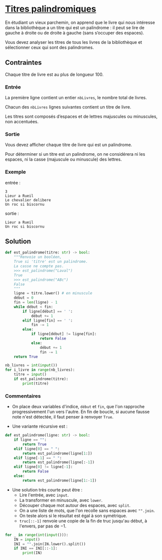 # [Titres palindromiques](http://www.france-ioi.org/algo/task.php?idChapter=566&idTask=2417)


En étudiant un vieux parchemin, on apprend que le livre qui nous intéresse dans la bibliothèque a un titre qui est un palindrome : il peut se lire de gauche à droite ou de droite à gauche (sans s’occuper des espaces).

Vous devez analyser les titres de tous les livres de la bibliothèque et sélectionner ceux qui sont des palindromes.

## Contraintes

Chaque titre de livre est au plus de longueur 100.

### Entrée

La première ligne contient un entier `nbLivres`, le nombre total de livres.

Chacun des `nbLivres` lignes suivantes contient un titre de livre.

Les titres sont composés d’espaces et de lettres majuscules ou minuscules, non accentuées.

### Sortie

Vous devez afficher chaque titre de livre qui est un palindrome.

Pour déterminer si un titre est un palindrome, on ne considérera ni les espaces, ni la casse (majuscule ou minuscule) des lettres.

### Exemple

entrée :

    3
    Lieur a Rueil
    Le chevalier delibere
    Un roc si biscornu

sortie :

    Lieur a Rueil
    Un roc si biscornu

## Solution

```python
def est_palindrome(titre: str) -> bool:
    """Renvoie un booléen,
    True si 'titre' est un palindrome.
    La casse ne compte pas.
    >>> est_palindrome("Laval")
    True
    >>> est_palindrome("ABc")
    False
    """
    ligne = titre.lower() # en minuscule
    début = 0
    fin = len(ligne) - 1
    while début < fin:
        if ligne[début] == ' ':
            début += 1
        elif ligne[fin] == ' ':
            fin -= 1
        else:
            if ligne[début] != ligne[fin]:
                return False
            else:
                début += 1
                fin -= 1
    return True

nb_livres = int(input())
for i_livre in range(nb_livres):
    titre = input()
    if est_palindrome(titre):
        print(titre)
```

### Commentaires

* On place deux variables d'indice, `début` et `fin`, que l'on rapproche progressivement l'un vers l'autre. En fin de boucle, si aucune fausse note n'est détectée, il faut penser à renvoyer `True`.

* Une variante récursive est :
```python
def est_palindrome(ligne: str) -> bool:
    if ligne == "":
        return True
    elif ligne[0] == " ":
        return est_palindrome(ligne[1:])
    elif ligne[-1] == " ":
        return est_palindrome(ligne[:-1])
    elif ligne[0] != ligne[-1]:
        return False
    else:
        return est_palindrome(ligne[1:-1])
```

* Une solution très courte peut être :
    * Lire l'entrée, avec `input`.
    * La transformer en minuscule, avec `lower`.
    * Découper chaque mot autour des espaces, avec `split`.
    * On a une liste de mots, que l'on recolle sans espaces avec `"".join`.
    * On teste alors si le résultat est égal à son symétrique.
    * `truc[::-1]` renvoie une copie de la fin de truc jusqu'au début, à l'envers, par pas de $-1$.

```python
for _ in range(int(input())):
    IN = input()
    INI = "".join(IN.lower().split())
    if INI == INI[::-1]:
        print(IN)
```